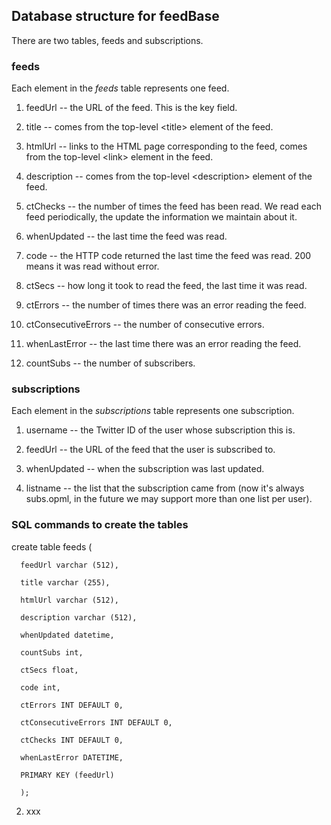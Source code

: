## Database structure for feedBase

There are two tables, feeds and subscriptions.

### feeds

Each element in the <i>feeds</i> table represents one feed. 

1. feedUrl -- the URL of the feed. This is the key field. 

2. title -- comes from the top-level &lt;title> element of the feed. 

3. htmlUrl -- links to the HTML page corresponding to the feed, comes from the top-level &lt;link> element in the feed. 

4. description -- comes from the top-level &lt;description> element of the feed.

11. ctChecks -- the number of times the feed has been read. We read each feed periodically, the update the information we maintain about it. 

5. whenUpdated -- the last time the feed was read.

8. code -- the HTTP code returned the last time the feed was read. 200 means it was read without error. 

7. ctSecs -- how long it took to read the feed, the last time it was read. 

9. ctErrors -- the number of times there was an error reading the feed. 

10. ctConsecutiveErrors -- the number of consecutive errors. 

12. whenLastError -- the last time there was an error reading the feed. 

6. countSubs -- the number of subscribers. 

### subscriptions

Each element in the <i>subscriptions</i> table represents one subscription. 

1. username -- the Twitter ID of the user whose subscription this is. 

4. feedUrl -- the URL of the feed that the user is subscribed to. 

3. whenUpdated -- when the subscription was last updated.

2. listname -- the list that the subscription came from (now it's always subs.opml, in the future we may support more than one list per user).

### SQL commands to create the tables

  create table feeds (

      feedUrl varchar (512), 

      title varchar (255), 

      htmlUrl varchar (512), 

      description varchar (512), 

      whenUpdated datetime, 

      countSubs int, 

      ctSecs float, 

      code int, 

      ctErrors INT DEFAULT 0, 

      ctConsecutiveErrors INT DEFAULT 0, 

      ctChecks INT DEFAULT 0, 

      whenLastError DATETIME, 

      PRIMARY KEY (feedUrl)

      );

2. xxx

